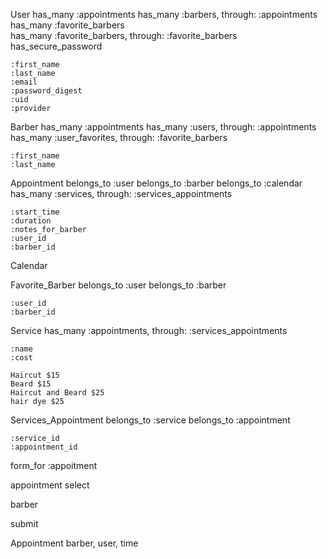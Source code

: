User
    has_many :appointments
    has_many :barbers, through: :appointments
    has_many :favorite_barbers   
    has_many :favorite_barbers, through: :favorite_barbers
    has_secure_password

    :first_name
    :last_name
    :email
    :password_digest
    :uid
    :provider

Barber
    has_many :appointments
    has_many :users, through: :appointments
    has_many :user_favorites, through: :favorite_barbers

    :first_name
    :last_name

Appointment
    belongs_to :user
    belongs_to :barber
    belongs_to :calendar
    has_many :services, through: :services_appointments

    :start_time
    :duration
    :notes_for_barber
    :user_id
    :barber_id

Calendar


Favorite_Barber
    belongs_to :user
    belongs_to :barber

    :user_id
    :barber_id

Service
    has_many :appointments, through: :services_appointments

    :name
    :cost

    Haircut $15
    Beard $15
    Haircut and Beard $25
    hair dye $25

Services_Appointment
    belongs_to :service
    belongs_to :appointment

    :service_id
    :appointment_id 



form_for :appoitment

appointment select 

barber

submit 


Appointment barber, user, time 

